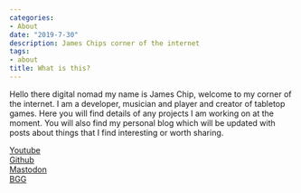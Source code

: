 ```yaml
---
categories:
- About
date: "2019-7-30"
description: James Chips corner of the internet
tags:
- about
title: What is this?
---
```


Hello there digital nomad my name is James Chip, welcome to my corner of the internet. I am a developer, musician and player and creator of tabletop games. Here you will find details of any projects I am working on at the moment. You will also find my personal blog which will be updated with posts about things that I find interesting or worth sharing.

[Youtube](https://www.youtube.com/channel/UC5ghiuA2TZD9k6mjS6KX6Ow)  
[Github](https://github.com/jameschip)  
[Mastodon](https://boardgames.social/@big_chip)  
[BGG](https://boardgamegeek.com/user/jameschip)  